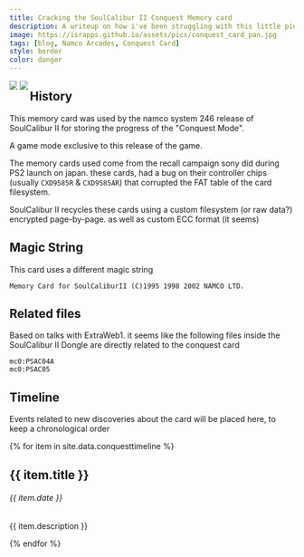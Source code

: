 ```yaml
---
title: Cracking the SoulCalibur II Conquest Memory card
description: A writeup on how i've been struggling with this little piece of history. the second rarest memcard in the world (IMO)
image: https://israpps.github.io/assets/pics/conquest_card_pan.jpg
tags: [blog, Namco Arcades, Conquest Card]
style: border
color: danger
---
```


<div id="banner" style="overflow: hidden; align-items: center; float: left;">
    <div class="" style="max-width: 40%; max-height: 40%; display: inline-block;">
        <img src ="/assets/pics/conquest_card_front.jpg" class="wow animated fadeIn">
    </div>
    <div class="" style="max-width: 40%; max-height: 40%; display: inline-block;">
        <img src ="/assets/pics/conquest_card_back.jpg" class="wow animated fadeIn">
    </div>
</div>

## History

This memory card was used by the namco system 246 release of SoulCalibur II for storing the progress of the "Conquest Mode".

A game mode exclusive to this release of the game.

The memory cards used come from the recall campaign sony did during PS2 launch on japan. these cards, had a bug on their controller chips (usually `CXD9585R` & `CXD9585AR`) that corrupted the FAT table of the card filesystem.

SoulCalibur II recycles these cards using a custom filesystem (or raw data?) encrypted page-by-page. as well as custom ECC format (it seems)

## Magic String

This card uses a different magic string

```Memory Card for SoulCaliburII (C)1995 1998 2002 NAMCO LTD.```

## Related files

Based on talks with ExtraWeb1. it seems like the following files inside the SoulCalibur II Dongle are directly related to the conquest card

```
mc0:PSAC04A
mc0:PSAC05
```

## Timeline

Events related to new discoveries about the card will be placed here, to keep a chronological order

<div class="col mt-4">
  <div class="timeline-body bg-themed">
    {% for item in site.data.conquesttimeline %}
      <div class="timeline-item">
        <div class="content">
          <h2>{{ item.title }}</h2>
          <h6 class="date">{{ item.date }}</h6>
          <p>{{ item.description }}</p>
        </div>
      </div>
    {% endfor %}
  </div>
</div>
